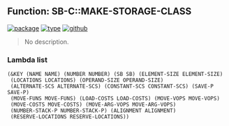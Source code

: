 ## Function: SB-C::MAKE-STORAGE-CLASS
[![package](https://img.shields.io/badge/Package-SB--C-5f9ea0.svg?style=social&colorA=999999)](../) [![type](https://img.shields.io/badge/Type-Function-5f9ea0.svg?style=social&colorA=999999)](../#function) [![github](https://img.shields.io/badge/GitHub-View_the_source-5f9ea0.svg?style=social&colorA=999999&logo=github)](https://github.com/sbcl/sbcl/blob/master/src/compiler/vop.lisp/) 

> No description.

### Lambda list
```
(&KEY (NAME NAME) (NUMBER NUMBER) (SB SB) (ELEMENT-SIZE ELEMENT-SIZE)
 (LOCATIONS LOCATIONS) (OPERAND-SIZE OPERAND-SIZE)
 (ALTERNATE-SCS ALTERNATE-SCS) (CONSTANT-SCS CONSTANT-SCS) (SAVE-P SAVE-P)
 (MOVE-FUNS MOVE-FUNS) (LOAD-COSTS LOAD-COSTS) (MOVE-VOPS MOVE-VOPS)
 (MOVE-COSTS MOVE-COSTS) (MOVE-ARG-VOPS MOVE-ARG-VOPS)
 (NUMBER-STACK-P NUMBER-STACK-P) (ALIGNMENT ALIGNMENT)
 (RESERVE-LOCATIONS RESERVE-LOCATIONS))
```

